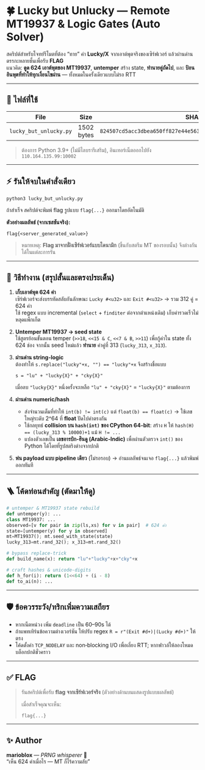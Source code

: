# 🍀 Lucky but Unlucky — Remote MT19937 & Logic Gates (Auto Solver)

สคริปต์สำหรับโจทย์รีโมตที่ต้อง “ทาย” ค่า **Lucky/X** จากเอาต์พุตจริงของเซิร์ฟเวอร์ แล้วผ่านด่านตรรกะหลายชั้นเพื่อรับ **FLAG**  
แนวคิด: **ดูด 624 เอาต์พุตของ MT19937**, **untemper** สร้าง state, **ทำนายคู่ถัดไป**, และ **ป้อนอินพุตที่ทำให้ทุกเงื่อนไขผ่าน** — ทั้งหมดในครั้งเดียวแบบไม่รอ RTT

---

## 📁 ไฟล์ที่ใช้

| File | Size | SHA-256 |
|------|------|---------|
| `lucky_but_unlucky.py` | 1502 bytes | `824507cd5acc3dbea650ff827e44e5638206b9152a76cbba5f9eb9e5c20ca620` |

> ต้องการ Python 3.9+ (ไม่มีไลบรารีเสริม), อินเทอร์เน็ตออกไปยัง `110.164.135.99:10002`

---

## ⚡ รันให้จบในคำสั่งเดียว

```bash
python3 lucky_but_unlucky.py
```
ถ้าสำเร็จ สคริปต์จะพิมพ์ flag รูปแบบ `flag{...}` ออกมาโดยอัตโนมัติ

**ตัวอย่างผลลัพธ์ (จากเซสชันจริง):**
```
flag{<server_generated_value>}
```

> หมายเหตุ: **Flag มาจากฝั่งเซิร์ฟเวอร์แบบไดนามิก** (ขึ้นกับสตรีม MT ของรอบนั้น) จึงต่างกันได้ในแต่ละการรัน

---

## 🧠 วิธีทำงาน (สรุปสั้นและตรงประเด็น)

1) **เก็บเอาต์พุต 624 ค่า**  
   เซิร์ฟเวอร์จะส่งบรรทัดสลับกันลักษณะ `Lucky #<u32>` และ `Exit #<u32>` → รวม 312 คู่ = 624 ค่า  
   ใช้ regex แบบ incremental (`select` + `finditer` ต่อจากตำแหน่งเดิม) เก็บค่ารวดเร็วไม่หลุดแพ็กเก็ต

2) **Untemper MT19937 → seed state**  
   ใช้สูตรย้อนขั้นตอน temper (`>>18`, `<<15 & C`, `<<7 & B`, `>>11`) เพื่อกู้ค่าใน state ทั้ง 624 ช่อง จากนั้น seed ใหม่แล้ว **ทำนาย** ค่าคู่ที่ 313 (`lucky_313`, `x_313`).

3) **ผ่านด่าน string-logic**  
   ต้องทำให้ `s.replace("lucky"+x, "") == "lucky"+x` จึงสร้างชื่อแบบ
   ```text
   s = "lu" + "lucky{X}" + "cky{X}"
   ```
   เมื่อลบ `"lucky{X}"` หนึ่งครั้งจะเหลือ `"lu" + "cky{X}"` = `"lucky{X}"` ตามต้องการ

4) **ผ่านด่าน numeric/hash**  
   - ส่งจำนวนเต็มที่ทำให้ `int(b) != int(c)` แต่ `float(b) == float(c)` → ใช้เลขใหญ่ระดับ 2^64 ที่ **float** ปัดไปค่าตรงกัน  
   - ใช้กลยุทธ์ **collision บน `hash(int)` ของ CPython 64-bit**: สร้าง `H` ให้ `hash(H) == (lucky_313 % 10000)+1` แม้ `H != ...`  
   - แปลงตัวเลขเป็น **เลขอารบิก‑ฮินดู (Arabic‑Indic)** เพื่อผ่านตัวตรวจ `int()` ของ Python ได้โดยที่รูปสตริงต่างจากปกติ

5) **พ่น payload แบบ pipeline เดียว** (ไม่รอรอบ) → อ่านผลลัพธ์จนเจอ `flag{...}` แล้วพิมพ์ออกทันที

---

## 🪜 โค้ดท่อนสำคัญ (ตัดมาให้ดู)

```python
# untemper & MT19937 state rebuild
def untemper(y): ...
class MT19937: ...
observed=[v for pair in zip(ls,xs) for v in pair]  # 624 ค่า
state=[untemper(y) for y in observed]
mt=MT19937(); mt.seed_with_state(state)
lucky_313=mt.rand_32(); x_313=mt.rand_32()

# bypass replace-trick
def build_name(x): return "lu"+"lucky"+x+"cky"+x

# craft hashes & unicode-digits
def h_for(i): return (1<<64) + (i - 8)
def to_ai(n): ...
```

---

## 🛡️ ข้อควรระวัง/ทริกเพิ่มความเสถียร

- หากเน็ตหน่วง เพิ่ม `deadline` เป็น 60–90s ได้
- ถ้าแพทเทิร์นข้อความต่างเวอร์ชัน ให้ปรับ regex `R = r"(Exit #d+)|(Lucky #d+)"` ให้ตรง
- โค้ดตั้งค่า `TCP_NODELAY` และ non‑blocking I/O เพื่อเลี่ยง RTT; หากฟาวล์ให้ลองโหมดบล็อกปกติชั่วคราว

---

## ✅ FLAG

> รันสคริปต์เพื่อรับ **flag จากเซิร์ฟเวอร์จริง** (ตัวอย่างด้านบนแสดงรูปแบบผลลัพธ์)
> 
> เมื่อสำเร็จคุณจะเห็น:
> ```
> flag{...}
> ```

---

## ✨ Author

**marioblox** — *PRNG whisperer* 🎲  
“เห็น 624 ค่าเมื่อไร — MT ก็ไร้ความลับ”
